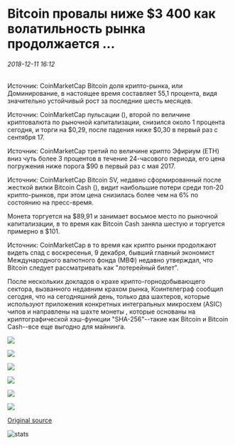 # Bitcoin провалы ниже $3 400 как волатильность рынка продолжается ...

###### 2018-12-11 16:12

Источник: CoinMarketCap Bitcoin доля крипто-рынка, или Доминирование, в настоящее время составляет 55,1 процента, видя значительно устойчивый рост за последние шесть месяцев.

Источник: CoinMarketCap пульсации (), второй по величине криптовалюта по рыночной капитализации, снизился около 1 процента сегодня, и торги на $0,29, после падения ниже $0,30 в первый раз с сентября 17.

Источник: CoinMarketCap третий по величине крипто Эфириум (ETH) вниз чуть более 3 процентов в течение 24-часового периода, его цена погружения ниже порога $90 в первый раз с мая 2017.

Источник: CoinMarketCap Bitcoin SV, недавно сформированный после жесткой вилки Bitcoin Cash (), видит наибольшие потери среди топ-20 крипто-рынков, при этом цена снизилась более чем на 6% по состоянию на пресс-время.

Монета торгуется на $89,91 и занимает восьмое место по рыночной капитализации, в то время как Bitcoin Cash заняла шестую и торгуется примерно в $101.

Источник: CoinMarketCap в то время как крипто рынки продолжают видеть спад с воскресенья, 9 декабря, бывший главный экономист Международного валютного фонда (МВФ) недавно утверждал, что Bitcoin следует рассматривать как "лотерейный билет".

После нескольких докладов о крахе крипто-горнодобывающего сектора, вызванного недавним крахом рынка, Коинтелеграф сообщил сегодня, что на сегодняшний день, только два шахтеров, которые используют приложения конкретных интегральных микросхем (ASIC) чипов и направлены на шахте монеты , которые основаны на криптографической хэш-функции "SHA-256"--такие как Bitcoin и Bitcoin Cash--все еще выгодно для майнинга.

![](https://s3.cointelegraph.com/storage/uploads/view/ff2648769d7f492aaabffc2fbe8561ff.png)

![](https://s3.cointelegraph.com/storage/uploads/view/77ef0965e3735f15a170ed758346540c.png)

![](https://s3.cointelegraph.com/storage/uploads/view/d12789ff06bf57fcd0d15b30049e6b50.png)

![](https://s3.cointelegraph.com/storage/uploads/view/bb9a871428b8ad16e0f8dbd817d6a7d7.png)

![](https://s3.cointelegraph.com/storage/uploads/view/ccfe70c908d3f47d8011bd812c657818.png)

![](https://s3.cointelegraph.com/storage/uploads/view/5b618d7b8690fe5c711f85a6f71727cc.png)

[Original source](https://cointelegraph.com/news/bitcoin-dips-below-3-400-as-market-volatility-continues)

![stats](https://c.statcounter.com/11760860/0/a89fa40b/1/ "stats")